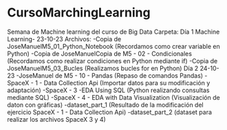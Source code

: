 # CursoMarchingLearning
Semana de Machine learning del curso de Big Data
Carpeta:
Día 1 Machine Learning- 23-10-23
Archivos:
-Copia de JoseManuelM5_01_Python_Notebook (Recordamos como crear variable en Python)
-Copia de JoseManuelCopia de M5 - 02 - Condicionales (Recordamos como realizar condiciones en Python mediante if)
-Copia de JoseManuelM5_03_Bucles (Realizamos bucles for en Python)
Día 2 24-10-23
-JoseManuel de M5 - 10 - Pandas (Repaso de comandos Pandas)
-SpaceX - 1 - Data Collection Api (Importar datos para su modificación y adaptación)
-SpaceX - 3 -EDA Using SQL (Python realizando consultas mediante SQL)
-SpaceX - 4 - EDA with Data Visualization (Visualización de daton con gráficas)
-dataset_part_1 (Resultado de la modificación del ejercicio SpaceX - 1 - Data Collection Api)
-dataset_part_2 (dataset para realizar los archivos SpaceX 3 y 4)
